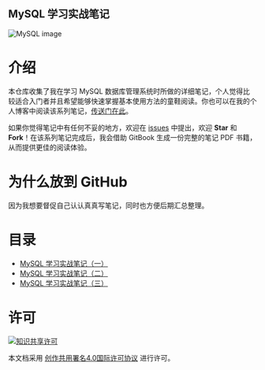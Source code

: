 MySQL 学习实战笔记
---------------------------

![MySQL image](http://database.ctocio.com.cn/imagelist/2008/024/zv375516840w.jpg)

# 介绍

本仓库收集了我在学习 MySQL 数据库管理系统时所做的详细笔记，个人觉得比较适合入门者并且希望能够快速掌握基本使用方法的童鞋阅读。你也可以在我的个人博客中阅读该系列笔记，[传送门在此](http://blog.chriscabin.com/database/mysql)。

如果你觉得笔记中有任何不妥的地方，欢迎在 [issues](https://github.com/ChrisLeeGit/mysql-learning-practice/issues) 中提出，欢迎 __Star__ 和 __Fork__！在该系列笔记完成后，我会借助 GitBook 生成一份完整的笔记 PDF 书籍，从而提供更佳的阅读体验。

# 为什么放到 GitHub

因为我想要督促自己认认真真写笔记，同时也方便后期汇总整理。

# 目录
- [MySQL 学习实战笔记（一）]()
- [MySQL 学习实战笔记（二）]()
- [MySQL 学习实战笔记（三）]()

# 许可

[![知识共享许可](http://i.creativecommons.org/l/by/4.0/88x31.png)](https://creativecommons.org/licenses/by/4.0/)

本文档采用 [创作共用署名4.0国际许可协议](http://creativecommons.org/licenses/by/4.0/) 进行许可。
